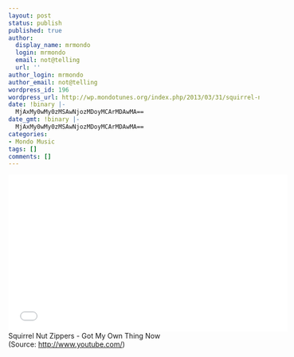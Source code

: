 ```yaml
---
layout: post
status: publish
published: true
author:
  display_name: mrmondo
  login: mrmondo
  email: not@telling
  url: ''
author_login: mrmondo
author_email: not@telling
wordpress_id: 196
wordpress_url: http://wp.mondotunes.org/index.php/2013/03/31/squirrel-nut-zippers-got-my-own-thing-now/
date: !binary |-
  MjAxMy0wMy0zMSAwNjozMDoyMCArMDAwMA==
date_gmt: !binary |-
  MjAxMy0wMy0zMSAwNjozMDoyMCArMDAwMA==
categories:
- Mondo Music
tags: []
comments: []
---
```

<iframe width="560" height="315" src="//www.youtube.com/embed/Qcpc1aRmrqg" frameborder="0"> </iframe>
Squirrel Nut Zippers - Got My Own Thing Now
<div class="attribution">(<span>Source:</span> <a href="http://www.youtube.com/">http://www.youtube.com/</a>)</div>
